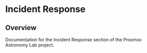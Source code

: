 # Incident Response

## Overview

Documentation for the Incident Response section of the Proxmox Astronomy Lab project.

